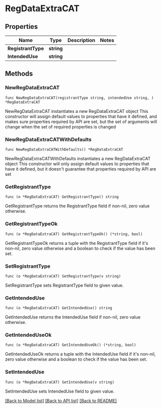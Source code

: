 # RegDataExtraCAT

## Properties

Name | Type | Description | Notes
------------ | ------------- | ------------- | -------------
**RegistrantType** | **string** |  | 
**IntendedUse** | **string** |  | 

## Methods

### NewRegDataExtraCAT

`func NewRegDataExtraCAT(registrantType string, intendedUse string, ) *RegDataExtraCAT`

NewRegDataExtraCAT instantiates a new RegDataExtraCAT object
This constructor will assign default values to properties that have it defined,
and makes sure properties required by API are set, but the set of arguments
will change when the set of required properties is changed

### NewRegDataExtraCATWithDefaults

`func NewRegDataExtraCATWithDefaults() *RegDataExtraCAT`

NewRegDataExtraCATWithDefaults instantiates a new RegDataExtraCAT object
This constructor will only assign default values to properties that have it defined,
but it doesn't guarantee that properties required by API are set

### GetRegistrantType

`func (o *RegDataExtraCAT) GetRegistrantType() string`

GetRegistrantType returns the RegistrantType field if non-nil, zero value otherwise.

### GetRegistrantTypeOk

`func (o *RegDataExtraCAT) GetRegistrantTypeOk() (*string, bool)`

GetRegistrantTypeOk returns a tuple with the RegistrantType field if it's non-nil, zero value otherwise
and a boolean to check if the value has been set.

### SetRegistrantType

`func (o *RegDataExtraCAT) SetRegistrantType(v string)`

SetRegistrantType sets RegistrantType field to given value.


### GetIntendedUse

`func (o *RegDataExtraCAT) GetIntendedUse() string`

GetIntendedUse returns the IntendedUse field if non-nil, zero value otherwise.

### GetIntendedUseOk

`func (o *RegDataExtraCAT) GetIntendedUseOk() (*string, bool)`

GetIntendedUseOk returns a tuple with the IntendedUse field if it's non-nil, zero value otherwise
and a boolean to check if the value has been set.

### SetIntendedUse

`func (o *RegDataExtraCAT) SetIntendedUse(v string)`

SetIntendedUse sets IntendedUse field to given value.



[[Back to Model list]](../README.md#documentation-for-models) [[Back to API list]](../README.md#documentation-for-api-endpoints) [[Back to README]](../README.md)


